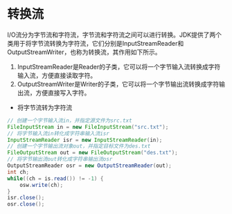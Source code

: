 # 转换流

I/O流分为字节流和字符流，字节流和字符流之间可以进行转换。JDK提供了两个类用于将字节流转换为字符流，它们分别是InputStreamReader和OutputStreamWriter，也称为转换流，其作用如下所示。
1. InputStreamReader是Reader的子类，它可以将一个字节输入流转换成字符输入流，方便直接读取字符。
2. OutputStreamWriter是Writer的子类，它可以将一个字节输出流转换成字符输出流，方便直接写入字符。

- 将字节流转为字符流

```java
// 创建一个字节输入流in，并指定源文件为src.txt
FileInputStream in = new FileInputStream("src.txt");
// 将字节输入流in转化成字符串输入流isr
InputStreamReader isr = new InputStreamReader(in);
// 创建一个字节输出流对象out，并指定目标文件为des.txt
FileOutputStream out = new FileOutputStream("des.txt");
// 将字节输出流out转化成字符串输出流osr
OutputStreamReader osr = new OutputStreamReader(out);
int ch;
while((ch = is.read()) != -1) {
	osw.write(ch);
}
isr.close();
osr.close();
```